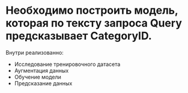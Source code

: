 # Необходимо построить модель, которая по тексту запроса Query предсказывает CategoryID.
Внутри реализованно:
 - Исследование тренировочного датасета 
 - Аугментация данных
 - Обучение модели
 - Предсказание данных
